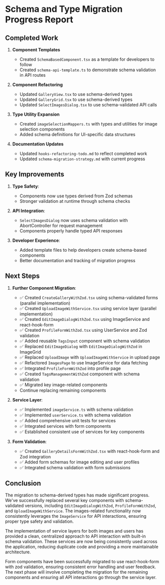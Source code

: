 # Schema and Type Migration Progress Report

## Completed Work

1. **Component Templates**
   - Created `SchemaBasedComponent.tsx` as a template for developers to follow
   - Created `schema-api-template.ts` to demonstrate schema validation in API routes

2. **Component Refactoring**
   - Updated `GalleryView.tsx` to use schema-derived types
   - Updated `GalleryGrid.tsx` to use schema-derived types
   - Updated `SelectImagesDialog.tsx` to use schema-validated API calls

3. **Type Utility Expansion**
   - Created `imageSelectionMappers.ts` with types and utilities for image selection components
   - Added schema definitions for UI-specific data structures

4. **Documentation Updates**
   - Updated `hooks-refactoring-todo.md` to reflect completed work
   - Updated `schema-migration-strategy.md` with current progress

## Key Improvements

1. **Type Safety**:
   - Components now use types derived from Zod schemas
   - Stronger validation at runtime through schema checks

2. **API Integration**:
   - `SelectImagesDialog` now uses schema validation with AbortController for request management
   - Components properly handle typed API responses

3. **Developer Experience**:
   - Added template files to help developers create schema-based components
   - Better documentation and tracking of migration progress

## Next Steps

1. **Further Component Migration**:
   - ✅ Created `CreateGalleryWithZod.tsx` using schema-validated forms (parallel implementation)
   - ✅ Created `UploadImageWithService.tsx` using service layer (parallel implementation)
   - ✅ Created `EditImageDialogWithZod.tsx` using ImageService and react-hook-form
   - ✅ Created `ProfileFormWithZod.tsx` using UserService and Zod validation
   - ✅ Added reusable `TagsInput` component with schema validation
   - ✅ Replaced `EditImageDialog` with `EditImageDialogWithZod` in ImageGrid
   - ✅ Replaced `UploadImage` with `UploadImageWithService` in upload page
   - ✅ Refactored `ImagesPage` to use ImageService for data fetching
   - ✅ Integrated `ProfileFormWithZod` into profile page
   - ✅ Created `TagsManagementWithZod` component with schema validation
   - ✅ Migrated key image-related components
   - Continue replacing remaining components

2. **Service Layer**:
   - ✅ Implemented `imageService.ts` with schema validation
   - ✅ Implemented `userService.ts` with schema validation
   - ✅ Added comprehensive unit tests for services
   - ✅ Integrated services with form components
   - ✅ Established consistent use of services for key components

3. **Form Validation**:
   - ✅ Created `GalleryDetailsFormWithZod.tsx` with react-hook-form and Zod integration
   - ✅ Added form schemas for image editing and user profiles
   - ✅ Integrated schema validation with form submissions

## Conclusion

The migration to schema-derived types has made significant progress. We've successfully replaced several key components with schema-validated versions, including `EditImageDialogWithZod`, `ProfileFormWithZod`, and `UploadImageWithService`. The images-related functionality now consistently leverages the `ImageService` for API interactions, ensuring proper type safety and validation.

The implementation of service layers for both images and users has provided a clean, centralized approach to API interaction with built-in schema validation. These services are now being consistently used across the application, reducing duplicate code and providing a more maintainable architecture.

Form components have been successfully migrated to use react-hook-form with zod validation, ensuring consistent error handling and user feedback. The next phase will involve completing the migration for the remaining components and ensuring all API interactions go through the service layer.
